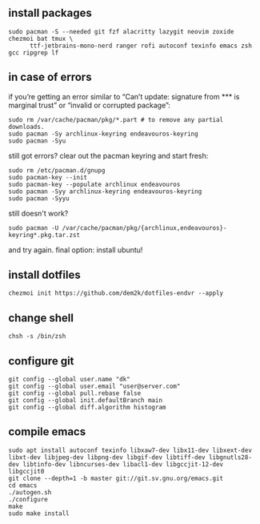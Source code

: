 ## install packages
```
sudo pacman -S --needed git fzf alacritty lazygit neovim zoxide chezmoi bat tmux \
      ttf-jetbrains-mono-nerd ranger rofi autoconf texinfo emacs zsh gcc ripgrep lf
```

## in case of errors
if you’re getting an error similar to “Can’t update: signature from *** is marginal trust” or “invalid or corrupted package”:
```
sudo rm /var/cache/pacman/pkg/*.part # to remove any partial downloads.
sudo pacman -Sy archlinux-keyring endeavouros-keyring
sudo pacman -Syu
```
still got errors?  clear out the pacman keyring and start fresh:
```
sudo rm /etc/pacman.d/gnupg
sudo pacman-key --init
sudo pacman-key --populate archlinux endeavouros
sudo pacman -Syy archlinux-keyring endeavouros-keyring
sudo pacman -Syyu
```
still doesn't work?
```
sudo pacman -U /var/cache/pacman/pkg/{archlinux,endeavouros}-keyring*.pkg.tar.zst
```
and try again. final option: install ubuntu!

## install dotfiles
```
chezmoi init https://github.com/dem2k/dotfiles-endvr --apply
```

## change shell
```
chsh -s /bin/zsh
```

## configure git
```
git config --global user.name "dk"
git config --global user.email "user@server.com"
git config --global pull.rebase false
git config --global init.defaultBranch main
git config --global diff.algorithm histogram
```

## compile emacs
```
sudo apt install autoconf texinfo libxaw7-dev libx11-dev libxext-dev libxt-dev libjpeg-dev libpng-dev libgif-dev libtiff-dev libgnutls28-dev libtinfo-dev libncurses-dev libacl1-dev libgccjit-12-dev libgccjit0
git clone --depth=1 -b master git://git.sv.gnu.org/emacs.git
cd emacs
./autogen.sh
./configure
make
sudo make install
```
